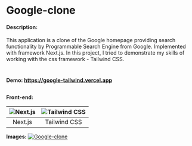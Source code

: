 # Google-clone
#### Description:
This application is a clone of the Google homepage providing search functionality by Programmable Search Engine from Google. Implemented with framework Next.js. In this project, I tried to demonstrate my skills of working with the css framework - Tailwind CSS.
# 

**Demo: https://google-tailwind.vercel.app**

## 
**Front-end:**

| ![Next.js](https://www.oleinikov.dev/project-icons/next-js.svg) | ![Tailwind CSS](https://www.oleinikov.dev/project-icons/tailwind-css.svg) |
|:--:|:--:|
| Next.js | Tailwind CSS |

**Images:**
[![Google-clone](https://www.oleinikov.dev/static/5caeecd5bfacfeb6e35d2a411a297336/99d89/google-clone-featured.webp "Google-clone")](https://www.oleinikov.dev/static/5caeecd5bfacfeb6e35d2a411a297336/99d89/google-clone-featured.webp "Google-clone")
